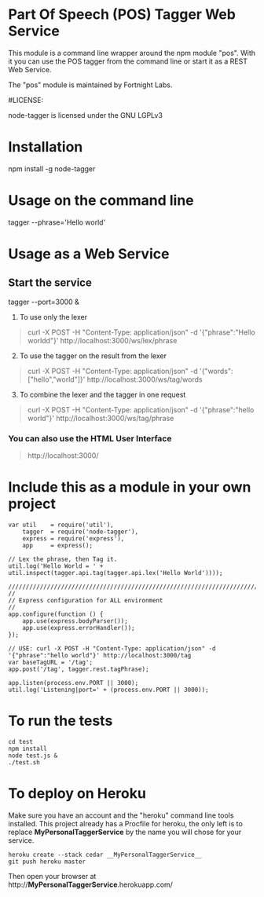 # Part Of Speech (POS) Tagger Web Service

This module is a command line wrapper around the npm module "pos". With it you
can use the POS tagger from the command line or start it as a REST Web Service.

The "pos" module  is maintained by Fortnight Labs.

#LICENSE:

node-tagger is licensed under the GNU LGPLv3


# Installation

npm install -g node-tagger

# Usage on the command line

tagger --phrase='Hello world'

# Usage as a Web Service

## Start the service
tagger --port=3000 &

1. To use only the lexer
> curl -X POST -H "Content-Type: application/json" -d '{"phrase":"Hello worldd"}' http://localhost:3000/ws/lex/phrase

2. To use the tagger on the result from the lexer
> curl -X POST -H "Content-Type: application/json" -d '{"words":["hello","world"]}' http://localhost:3000/ws/tag/words

3. To combine the lexer and the tagger in one request
> curl -X POST -H "Content-Type: application/json" -d '{"phrase":"hello world"}' http://localhost:3000/ws/tag/phrase

### You can also use the HTML User Interface

> http://localhost:3000/

# Include this as a module in your own project

    var util    = require('util'),
        tagger  = require('node-tagger'),
        express = require('express'),
        app     = express();
    
    // Lex the phrase, then Tag it.
    util.log('Hello World = ' +  util.inspect(tagger.api.tag(tagger.api.lex('Hello World'))));
    
    ////////////////////////////////////////////////////////////////////////
    //
    // Express configuration for ALL environment
    //
    app.configure(function () {
        app.use(express.bodyParser());
        app.use(express.errorHandler());
    });
    
    // USE: curl -X POST -H "Content-Type: application/json" -d '{"phrase":"hello world"}' http://localhost:3000/tag
    var baseTagURL = '/tag';
    app.post('/tag', tagger.rest.tagPhrase);
    
    app.listen(process.env.PORT || 3000);
    util.log('Listening|port=' + (process.env.PORT || 3000));        

# To run the tests

    cd test
    npm install
    node test.js &
    ./test.sh

# To deploy on Heroku

Make sure you have an account and the "heroku" command line tools installed.
This project already has a Procfile for heroku, the only left is to
replace __MyPersonalTaggerService__ by the name you will chose for your service.

    heroku create --stack cedar __MyPersonalTaggerService__
    git push heroku master

Then open your browser at http://__MyPersonalTaggerService__.herokuapp.com/


